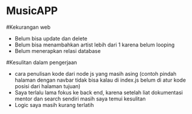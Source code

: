 # MusicAPP

#Kekurangan web
- Belum bisa update dan delete
- Belum bisa menambahkan artist lebih dari 1 karena belum looping
- Belum menerapkan relasi database

#Kesulitan dalam pengerjaan
- cara penulisan kode dari node js yang masih asing (contoh pindah halaman dengan navbar tidak bisa kalau di index.js belum di atur kode posisi dari halaman tujuan)
- Saya terlalu lama fokus ke back end, karena setelah liat dokumentasi mentor dan search sendiri masih saya temui kesulitan
- Logic saya masih kurang terlatih
